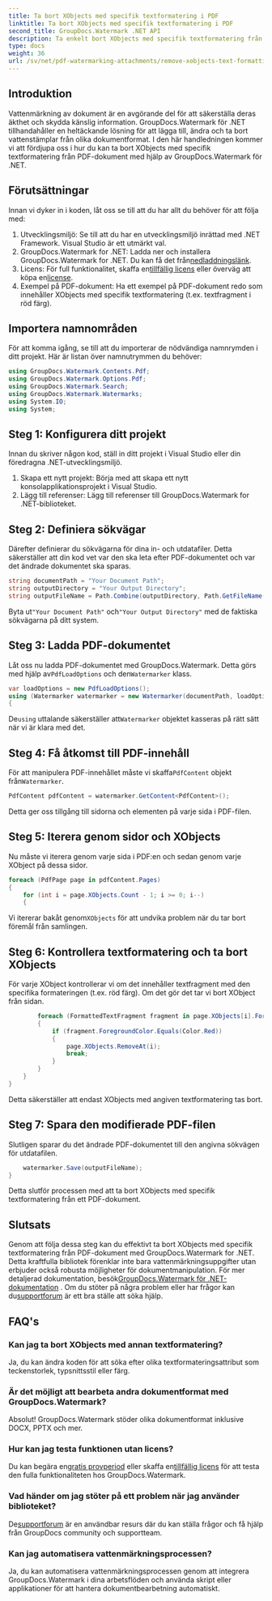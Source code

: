 ```yaml
---
title: Ta bort XObjects med specifik textformatering i PDF
linktitle: Ta bort XObjects med specifik textformatering i PDF
second_title: GroupDocs.Watermark .NET API
description: Ta enkelt bort XObjects med specifik textformatering från PDF-filer med GroupDocs.Watermark för .NET. Följ vår guide för sömlös dokumenthantering.
type: docs
weight: 36
url: /sv/net/pdf-watermarking-attachments/remove-xobjects-text-formatting-pdf/
---
```

## Introduktion
Vattenmärkning av dokument är en avgörande del för att säkerställa deras äkthet och skydda känslig information. GroupDocs.Watermark för .NET tillhandahåller en heltäckande lösning för att lägga till, ändra och ta bort vattenstämplar från olika dokumentformat. I den här handledningen kommer vi att fördjupa oss i hur du kan ta bort XObjects med specifik textformatering från PDF-dokument med hjälp av GroupDocs.Watermark för .NET.
## Förutsättningar
Innan vi dyker in i koden, låt oss se till att du har allt du behöver för att följa med:
1. Utvecklingsmiljö: Se till att du har en utvecklingsmiljö inrättad med .NET Framework. Visual Studio är ett utmärkt val.
2.  GroupDocs.Watermark for .NET: Ladda ner och installera GroupDocs.Watermark for .NET. Du kan få det från[nedladdningslänk](https://releases.groupdocs.com/Watermark/net/).
3.  Licens: För full funktionalitet, skaffa en[tillfällig licens](https://purchase.groupdocs.com/temporary-licens/) eller överväg att köpa en[license](https://purchase.groupdocs.com/buy).
4. Exempel på PDF-dokument: Ha ett exempel på PDF-dokument redo som innehåller XObjects med specifik textformatering (t.ex. textfragment i röd färg).

## Importera namnområden
För att komma igång, se till att du importerar de nödvändiga namnrymden i ditt projekt. Här är listan över namnutrymmen du behöver:
```csharp
using GroupDocs.Watermark.Contents.Pdf;
using GroupDocs.Watermark.Options.Pdf;
using GroupDocs.Watermark.Search;
using GroupDocs.Watermark.Watermarks;
using System.IO;
using System;
```
## Steg 1: Konfigurera ditt projekt
Innan du skriver någon kod, ställ in ditt projekt i Visual Studio eller din föredragna .NET-utvecklingsmiljö.
1. Skapa ett nytt projekt: Börja med att skapa ett nytt konsolapplikationsprojekt i Visual Studio.
2. Lägg till referenser: Lägg till referenser till GroupDocs.Watermark for .NET-biblioteket.
## Steg 2: Definiera sökvägar
Därefter definierar du sökvägarna för dina in- och utdatafiler. Detta säkerställer att din kod vet var den ska leta efter PDF-dokumentet och var det ändrade dokumentet ska sparas.
```csharp
string documentPath = "Your Document Path";
string outputDirectory = "Your Output Directory";
string outputFileName = Path.Combine(outputDirectory, Path.GetFileName(documentPath));
```
 Byta ut`"Your Document Path"` och`"Your Output Directory"` med de faktiska sökvägarna på ditt system.
## Steg 3: Ladda PDF-dokumentet
 Låt oss nu ladda PDF-dokumentet med GroupDocs.Watermark. Detta görs med hjälp av`PdfLoadOptions` och den`Watermarker` klass.
```csharp
var loadOptions = new PdfLoadOptions();
using (Watermarker watermarker = new Watermarker(documentPath, loadOptions))
{
```
 De`using` uttalande säkerställer att`Watermarker` objektet kasseras på rätt sätt när vi är klara med det.
## Steg 4: Få åtkomst till PDF-innehåll
 För att manipulera PDF-innehållet måste vi skaffa`PdfContent` objekt från`Watermarker`.
```csharp
PdfContent pdfContent = watermarker.GetContent<PdfContent>();
```
Detta ger oss tillgång till sidorna och elementen på varje sida i PDF-filen.
## Steg 5: Iterera genom sidor och XObjects
Nu måste vi iterera genom varje sida i PDF:en och sedan genom varje XObject på dessa sidor.
```csharp
foreach (PdfPage page in pdfContent.Pages)
{
    for (int i = page.XObjects.Count - 1; i >= 0; i--)
    {
```
 Vi itererar bakåt genom`XObjects` för att undvika problem när du tar bort föremål från samlingen.
## Steg 6: Kontrollera textformatering och ta bort XObjects
För varje XObject kontrollerar vi om det innehåller textfragment med den specifika formateringen (t.ex. röd färg). Om det gör det tar vi bort XObject från sidan.
```csharp
        foreach (FormattedTextFragment fragment in page.XObjects[i].FormattedTextFragments)
        {
            if (fragment.ForegroundColor.Equals(Color.Red))
            {
                page.XObjects.RemoveAt(i);
                break;
            }
        }
    }
}
```
Detta säkerställer att endast XObjects med angiven textformatering tas bort.
## Steg 7: Spara den modifierade PDF-filen
Slutligen sparar du det ändrade PDF-dokumentet till den angivna sökvägen för utdatafilen.
```csharp
    watermarker.Save(outputFileName);
}
```
Detta slutför processen med att ta bort XObjects med specifik textformatering från ett PDF-dokument.

## Slutsats
Genom att följa dessa steg kan du effektivt ta bort XObjects med specifik textformatering från PDF-dokument med GroupDocs.Watermark for .NET. Detta kraftfulla bibliotek förenklar inte bara vattenmärkningsuppgifter utan erbjuder också robusta möjligheter för dokumentmanipulation. För mer detaljerad dokumentation, besök[GroupDocs.Watermark för .NET-dokumentation](https://reference.groupdocs.com/Watermark/net/) . Om du stöter på några problem eller har frågor kan du[supportforum](https://forum.groupdocs.com/c/watermark/19) är ett bra ställe att söka hjälp.
## FAQ's
### Kan jag ta bort XObjects med annan textformatering?
Ja, du kan ändra koden för att söka efter olika textformateringsattribut som teckenstorlek, typsnittsstil eller färg.
### Är det möjligt att bearbeta andra dokumentformat med GroupDocs.Watermark?
Absolut! GroupDocs.Watermark stöder olika dokumentformat inklusive DOCX, PPTX och mer.
### Hur kan jag testa funktionen utan licens?
 Du kan begära en[gratis provperiod](https://releases.groupdocs.com/) eller skaffa en[tillfällig licens](https://purchase.groupdocs.com/temporary-license/) för att testa den fulla funktionaliteten hos GroupDocs.Watermark.
### Vad händer om jag stöter på ett problem när jag använder biblioteket?
 De[supportforum](https://forum.groupdocs.com/c/watermark/19) är en användbar resurs där du kan ställa frågor och få hjälp från GroupDocs community och supportteam.
### Kan jag automatisera vattenmärkningsprocessen?
Ja, du kan automatisera vattenmärkningsprocessen genom att integrera GroupDocs.Watermark i dina arbetsflöden och använda skript eller applikationer för att hantera dokumentbearbetning automatiskt.